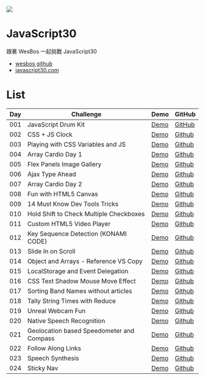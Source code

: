 ![](https://mgleon08.github.io/JavaScript30/thumbnail.png)

# JavaScript30

跟著 WesBos 一起挑戰 JavaScript30

* [wesbos github](https://github.com/wesbos/JavaScript30)
* [javascript30.com](https://javascript30.com/)

# List

| Day | Challenge | Demo | GitHub |
|-----|-----------|------|--------|
| 001 | JavaScript Drum Kit | [Demo](https://mgleon08.github.io/JavaScript30/001.JavaScript-Drum-Kit/index.html) | [GitHub](https://github.com/mgleon08/JavaScript30/tree/master/001.JavaScript-Drum-Kit)
| 002 | CSS + JS Clock | [Demo](https://mgleon08.github.io/JavaScript30/002.CSS+JS-Clock/index.html) | [Github](https://github.com/mgleon08/JavaScript30/tree/master/002.CSS%2BJS-Clock) |
| 003 | Playing with CSS Variables and JS | [Demo](https://mgleon08.github.io/JavaScript30/003.Playing-with-CSS-Variables-and-JS/index.html) | [Github](https://github.com/mgleon08/JavaScript30/tree/master/003.Playing-with-CSS-Variables-and-JS) |
| 004 | Array Cardio Day 1 | [Demo](https://mgleon08.github.io/JavaScript30/004.Array-Cardio-Day-1/index.html) | [Github](https://github.com/mgleon08/JavaScript30/tree/master/004.Array-Cardio-Day-1) |
| 005 | Flex Panels Image Gallery | [Demo](https://mgleon08.github.io/JavaScript30/005.Flex-Panels-Image-Gallery/index.html) | [Github](https://github.com/mgleon08/JavaScript30/tree/master/005.Flex-Panels-Image-Gallery) |
| 006 | Ajax Type Ahead | [Demo](https://mgleon08.github.io/JavaScript30/006.Ajax-Type-Ahead/index.html) | [Github](https://github.com/mgleon08/JavaScript30/tree/master/006.Ajax-Type-Ahead) |
| 007 | Array Cardio Day 2 | [Demo](https://mgleon08.github.io/JavaScript30/007.Array-Cardio-Day-2/index.html) | [Github](https://github.com/mgleon08/JavaScript30/tree/master/007.Array-Cardio-Day-2)
| 008 | Fun with HTML5 Canvas | [Demo](https://mgleon08.github.io/JavaScript30/008.Fun-with-HTML5-Canvas/index.html) | [Github](https://github.com/mgleon08/JavaScript30/tree/master/008.Fun-with-HTML5-Canvas) |
| 009 | 14 Must Know Dev Tools Tricks | [Demo](https://mgleon08.github.io/JavaScript30/009.14-Must-Know-Dev-Tools-Tricks/index.html) | [Github](https://github.com/mgleon08/JavaScript30/tree/master/009.14-Must-Know-Dev-Tools-Tricks) |
| 010 | Hold Shift to Check Multiple Checkboxes | [Demo](https://mgleon08.github.io/JavaScript30/010.Hold-Shift-to-Check-Multiple-Checkboxes/index.html) | [Github](https://github.com/mgleon08/JavaScript30/tree/master/010.Hold-Shift-to-Check-Multiple-Checkboxes) |
| 011 | Custom HTML5 Video Player | [Demo](https://mgleon08.github.io/JavaScript30/011.Custom-HTML5-Video-Player/index.html) | [Github](https://github.com/mgleon08/JavaScript30/tree/master/011.Custom-HTML5-Video-Player) |
| 012 | Key Sequence Detection (KONAMI CODE) | [Demo](https://mgleon08.github.io/JavaScript30/012.Key-Sequence-Detection(KONAMI-CODE)/index.html) | [Github](https://github.com/mgleon08/JavaScript30/tree/master/012.Key-Sequence-Detection(KONAMI-CODE)) |
| 013 | Slide In on Scroll | [Demo](https://mgleon08.github.io/JavaScript30/013.Slide-In-on-Scroll/index.html) | [Github](https://github.com/mgleon08/JavaScript30/tree/master/013.Slide-In-on-Scroll) |
| 014 | Object and Arrays - Reference VS Copy | [Demo](https://mgleon08.github.io/JavaScript30/014.Object-and-Arrays-Reference-VS-Copy/index.html) | [Github](https://github.com/mgleon08/JavaScript30/tree/master/014.Object-and-Arrays-Reference-VS-Copy) |
| 015 | LocalStorage and Event Delegation | [Demo](https://mgleon08.github.io/JavaScript30/015.LocalStorage-and-Event-Delegation/index.html) | [Github](https://github.com/mgleon08/JavaScript30/tree/master/015.LocalStorage-and-Event-Delegation) |
| 016 | CSS Text Shadow Mouse Move Effect | [Demo](https://mgleon08.github.io/JavaScript30/016.CSS-Text-Shadow-Mouse-Move-Effect/index.html) | [Github](https://github.com/mgleon08/JavaScript30/tree/master/016.CSS-Text-Shadow-Mouse-Move-Effect) |
| 017 | Sorting Band Names without articles | [Demo](https://mgleon08.github.io/JavaScript30/017.Sorting-Band-Names-without-articles/index.html) | [Github](https://github.com/mgleon08/JavaScript30/tree/master/017.Sorting-Band-Names-without-articles) |
| 018 | Tally String Times with Reduce | [Demo](https://mgleon08.github.io/JavaScript30/018.Tally-String-Times-with-Reduce/index.html) | [Github](https://github.com/mgleon08/JavaScript30/tree/master/018.Tally-String-Times-with-Reduce) |
| 019 | Unreal Webcam Fun | [Demo](https://mgleon08.github.io/JavaScript30/019.Unreal-Webcam-Fun/index.html) | [Github](https://github.com/mgleon08/JavaScript30/tree/master/019.Unreal-Webcam-Fun) |
| 020 | Native Speech Recognition | [Demo](https://mgleon08.github.io/JavaScript30/020.Native-Speech-Recognition/) | [Github](https://github.com/mgleon08/JavaScript30/tree/master/020.Native-Speech-Recognition) |
| 021 | Geolocation based Speedometer and Compass | [Demo](https://mgleon08.github.io/JavaScript30/021.Geolocation-based-Speedometer-and-Compass/index.html) | [Github](https://github.com/mgleon08/JavaScript30/tree/master/021.Geolocation-based-Speedometer-and-Compass) |
| 022 | Follow Along Links | [Demo](https://mgleon08.github.io/JavaScript30/022.Follow-Along-Links/) | [Github](https://github.com/mgleon08/JavaScript30/tree/master/022.Follow-Along-Links) |
| 023 | Speech Synthesis | [Demo](https://mgleon08.github.io/JavaScript30/023.Speech-Synthesis/index.html) | [Github](https://github.com/mgleon08/JavaScript30/tree/master/023.Speech-Synthesis) |
| 024 | Sticky Nav | [Demo](https://mgleon08.github.io/JavaScript30/024.Sticky-Nav/index.html) | [Github](https://github.com/mgleon08/JavaScript30/tree/master/024.Sticky-Nav) |